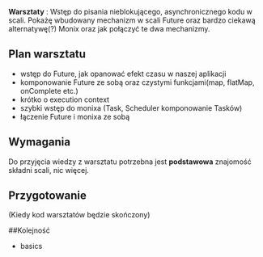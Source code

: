 **Warsztaty** : Wstęp do pisania nieblokującego, asynchronicznego kodu w scali.
Pokażę wbudowany mechanizm w scali Future oraz bardzo ciekawą alternatywę(?) Monix oraz jak połączyć te dwa mechanizmy.

## Plan warsztatu

* wstęp do Future, jak opanować efekt czasu w naszej aplikacji
* komponowanie Future ze sobą oraz czystymi funkcjami(map, flatMap, onComplete etc.)
* krótko o execution context
* szybki wstęp do monixa (Task, Scheduler komponowanie Tasków)
* łączenie Future i monixa ze sobą

## Wymagania

Do przyjęcia wiedzy z warsztatu potrzebna jest **podstawowa** znajomość składni scali, nic więcej.

## Przygotowanie
(Kiedy kod warsztatów będzie skończony)

##Kolejność
- basics
